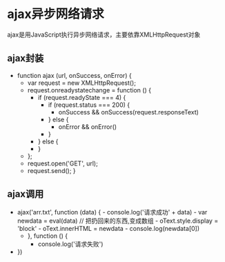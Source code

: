 # ajax异步网络请求 
ajax是用JavaScript执行异步网络请求，主要依靠XMLHttpRequest对象

## ajax封装
- function ajax (url, onSuccess, onError) {
  - var request = new XMLHttpRequest();
  - request.onreadystatechange = function () {
    - if (request.readyState === 4) {
      - if (request.status === 200) {
        - onSuccess && onSuccess(request.responseText)
      - } else {
        - onError && onError()
      - }
    - } else {
    - }
  - };
  - request.open('GET', url);
  - request.send();
}
## ajax调用
- ajax('arr.txt', function (data) {
      - console.log('请求成功' + data)
      - var newdata = eval(data)  // 把扔回来的东西,变成数组
      - oText.style.display = 'block'
      - oText.innerHTML = newdata
      - console.log(newdata[0])
    - }, function () {
      - console.log('请求失败')
- })